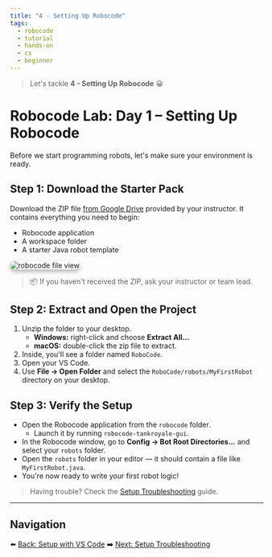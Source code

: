 ```yaml
---
title: "4 - Setting Up Robocode"
tags:
  - robocode
  - tutorial
  - hands-on
  - cs
  - beginner
---
```


> Let's tackle **4 - Setting Up Robocode** 😀

# Robocode Lab: Day 1 – Setting Up Robocode

Before we start programming robots, let's make sure your environment is ready.

## Step 1: Download the Starter Pack

Download the ZIP file [from Google Drive](https://drive.google.com/file/d/13ebKEZ2cWdQoog77BaIlyOVg-u_DIJsQ/view?usp=sharing) provided by your instructor. It contains everything you need to begin:

- Robocode application
- A workspace folder
- A starter Java robot template

<img src="/images/low/robocode/robocode_zip_file.webp" alt="robocode file view" style="border-radius: 12px; box-shadow: 0 4px 8px rgba(0, 0, 0, 0.3);">

> 📦 If you haven't received the ZIP, ask your instructor or team lead.

## Step 2: Extract and Open the Project

1. Unzip the folder to your desktop.
   - **Windows:** right-click and choose **Extract All...**
   - **macOS:** double-click the zip file to extract.
2. Inside, you'll see a folder named `RoboCode`.
3. Open your VS Code.
4. Use **File → Open Folder** and select the `RoboCode/robots/MyFirstRobot` directory on your desktop.

## Step 3: Verify the Setup

- Open the Robocode application from the `robocode` folder.
  - Launch it by running `robocode-tankroyale-gui`.
- In the Robocode window, go to **Config → Bot Root Directories...** and select your `robots` folder.
- Open the `robots` folder in your editor — it should contain a file like `MyFirstRobot.java`.
- You're now ready to write your first robot logic!

> Having trouble? Check the [Setup Troubleshooting](/robocode/Day-1/setup_troubleshooting) guide.

---

## Navigation

⬅️ [Back: Setup with VS Code](/robocode/Day-1/01_setup_vscode)
➡️ [Next: Setup Troubleshooting](/robocode/Day-1/setup_troubleshooting)
